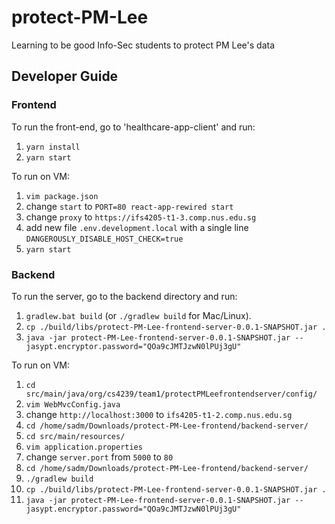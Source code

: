 # protect-PM-Lee
Learning to be good Info-Sec students to protect PM Lee's data

## Developer Guide

### Frontend
To run the front-end, go to 'healthcare-app-client' and run:
1. `yarn install`
1. `yarn start`

To run on VM:
1. `vim package.json`
1. change `start` to `PORT=80 react-app-rewired start`
1. change `proxy` to `https://ifs4205-t1-3.comp.nus.edu.sg`
1. add new file `.env.development.local` with a single line `DANGEROUSLY_DISABLE_HOST_CHECK=true`
1. `yarn start`

### Backend
To run the server, go to the backend directory and run:
1. `gradlew.bat build` (or `./gradlew build` for Mac/Linux).
1. `cp ./build/libs/protect-PM-Lee-frontend-server-0.0.1-SNAPSHOT.jar .`
1. `java -jar protect-PM-Lee-frontend-server-0.0.1-SNAPSHOT.jar --jasypt.encryptor.password="QOa9cJMTJzwN0lPUj3gU"`

To run on VM:
1. `cd src/main/java/org/cs4239/team1/protectPMLeefrontendserver/config/`
1. `vim WebMvcConfig.java`
1. change `http://localhost:3000` to `ifs4205-t1-2.comp.nus.edu.sg`
1. `cd /home/sadm/Downloads/protect-PM-Lee-frontend/backend-server/`
1. `cd src/main/resources/`
1. `vim application.properties`
1. change `server.port` from `5000` to `80`
1. `cd /home/sadm/Downloads/protect-PM-Lee-frontend/backend-server/`
1. `./gradlew build`
1. `cp ./build/libs/protect-PM-Lee-frontend-server-0.0.1-SNAPSHOT.jar .`
1. `java -jar protect-PM-Lee-frontend-server-0.0.1-SNAPSHOT.jar --jasypt.encryptor.password="QOa9cJMTJzwN0lPUj3gU"`

